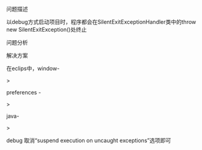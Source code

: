 问题描述

以debug方式启动项目时，程序都会在SilentExitExceptionHandler类中的throw new SilentExitException\(\)处终止

问题分析



解决方案

在eclips中，window-

&gt;

preferences -

&gt;

java-

&gt;

debug 取消“suspend execution on uncaught exceptions”选项即可

